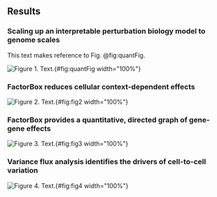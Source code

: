 ## Results

### Scaling up an interpretable perturbation biology model to genome scales

This text makes reference to Fig. @fig:quantFig.

![**Figure 1.** Text.](figure1.svg "Figure 1"){#fig:quantFig width="100%"}

### FactorBox reduces cellular context-dependent effects

![**Figure 2.** Text.](figure2.svg "Figure 2"){#fig:fig2 width="100%"}

### FactorBox provides a quantitative, directed graph of gene-gene effects

![**Figure 3.** Text.](figure3.svg "Figure 3"){#fig:fig3 width="100%"}

### Variance flux analysis identifies the drivers of cell-to-cell variation

![**Figure 4.** Text.](figure4.svg "Figure 4"){#fig:fig4 width="100%"}
